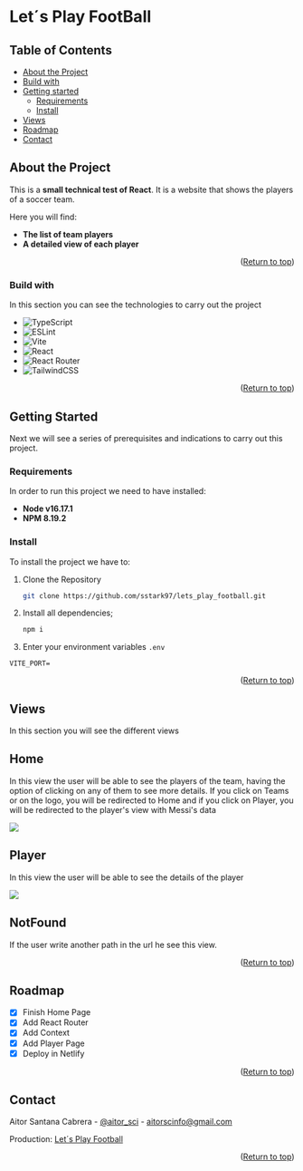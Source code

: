 # Let´s Play FootBall
<p id="readme-top"></p>

## Table of Contents

- <a href="#about">About the Project</a>
- <a href="#develop">Build with</a>
- <a href="#started">Getting started</a>
    - <a href="#requirements">Requirements</a>
    - <a href="#installation">Install</a>
- <a href="#views">Views</a>
- <a href="#roadmap">Roadmap</a>
- <a href="#contact">Contact</a>

## About the Project
<p id="about"></p>

This is a **small technical test of React**. It is a website that shows the players of a soccer team.

Here you will find:
- **The list of team players**
- **A detailed view of each player**

<p align="right">(<a href="#readme-top">Return to top</a>)</p>

### Build with
<p id="develop"></p>

In this section you can see the technologies to carry out the project
* ![TypeScript](https://img.shields.io/badge/typescript-%23007ACC.svg?style=for-the-badge&logo=typescript&logoColor=white)
* ![ESLint](https://img.shields.io/badge/ESLint-4B3263?style=for-the-badge&logo=eslint&logoColor=white)
* ![Vite](https://img.shields.io/badge/vite-%23646CFF.svg?style=for-the-badge&logo=vite&logoColor=white)
* ![React](https://img.shields.io/badge/react-%2320232a.svg?style=for-the-badge&logo=react&logoColor=%2361DAFB)
* ![React Router](https://img.shields.io/badge/React_Router-CA4245?style=for-the-badge&logo=react-router&logoColor=white)
* ![TailwindCSS](https://img.shields.io/badge/tailwindcss-%2338B2AC.svg?style=for-the-badge&logo=tailwind-css&logoColor=white)

<p align="right">(<a href="#readme-top">Return to top</a>)</p>

## Getting Started
<p id="started"></p>

Next we will see a series of prerequisites and indications to carry out this project.

### Requirements
<p id="requirements"></p>

In order to run this project we need to have installed:

* **Node v16.17.1**
* **NPM 8.19.2**

### Install
<p id="installation"></p>

To install the project we have to:

1. Clone the Repository
   ```sh
   git clone https://github.com/sstark97/lets_play_football.git
   ```
2. Install all dependencies;
   ```sh
   npm i
   ```
3. Enter your environment variables `.env`
```shell=
VITE_PORT=
```
<p align="right">(<a href="#readme-top">Return to top</a>)</p>

## Views
<p id="views"></p>

In this section you will see the different views

## Home
In this view the user will be able to see the players of the team, having the option of clicking on any of them to see more details. 
If you click on Teams or on the logo, you will be redirected to Home and if you click on Player, you will be redirected to the player's view with Messi's data

![](https://i.imgur.com/1VAU478.png)

## Player
In this view the user will be able to see the details of the player

![](https://i.imgur.com/9zQUwrL.png)

## NotFound
If the user write another path in the url he see this view.

<p align="right">(<a href="#readme-top">Return to top</a>)</p>

<!-- ROADMAP -->
## Roadmap
<p id="roadmap"></p>

- [x] Finish Home Page
- [x] Add React Router
- [x] Add Context
- [x] Add Player Page
- [x] Deploy in Netlify

<p align="right">(<a href="#readme-top">Return to top</a>)</p>

## Contact
<p id="contact"></p>

Aitor Santana Cabrera - [@aitor_sci](https://mobile.twitter.com/aitorsci) - aitorscinfo@gmail.com

Production: [Let´s Play Football](https://lets-play-football.netlify.app/)

<p align="right">(<a href="#readme-top">Return to top</a>)</p>
